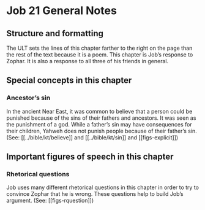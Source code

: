 # Job 21 General Notes
## Structure and formatting

The ULT sets the lines of this chapter farther to the right on the page than the rest of the text because it is a poem. This chapter is Job’s response to Zophar. It is also a response to all three of his friends in general.

## Special concepts in this chapter

### Ancestor’s sin
In the ancient Near East, it was common to believe that a person could be punished because of the sins of their fathers and ancestors. It was seen as the punishment of a god. While a father’s sin may have consequences for their children, Yahweh does not punish people because of their father’s sin. (See: [[../bible/kt/believe]] and [[../bible/kt/sin]] and [[figs-explicit]])

## Important figures of speech in this chapter

### Rhetorical questions
Job uses many different rhetorical questions in this chapter in order to try to convince Zophar that he is wrong. These questions help to build Job’s argument. (See: [[figs-rquestion]])